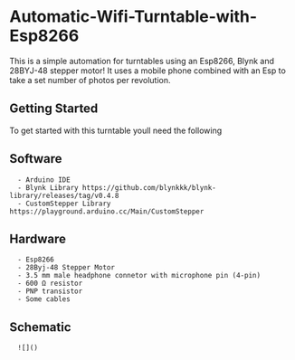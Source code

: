 # Automatic-Wifi-Turntable-with-Esp8266
This is a simple automation for turntables using an Esp8266, Blynk and 28BYJ-48 stepper motor! It uses a mobile phone combined with an Esp to take a set number of photos per revolution.

## Getting Started

To get started with this turntable youll need the following

## Software
```
  - Arduino IDE
  - Blynk Library https://github.com/blynkkk/blynk-library/releases/tag/v0.4.8
  - CustomStepper Library https://playground.arduino.cc/Main/CustomStepper
  ```
  
## Hardware
```
  - Esp8266
  - 28Byj-48 Stepper Motor
  - 3.5 mm male headphone connetor with microphone pin (4-pin)
  - 600 Ω resistor
  - PNP transistor
  - Some cables
```

## Schematic
```
  ![]()
